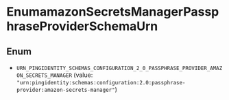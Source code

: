 

# EnumamazonSecretsManagerPassphraseProviderSchemaUrn

## Enum


* `URN_PINGIDENTITY_SCHEMAS_CONFIGURATION_2_0_PASSPHRASE_PROVIDER_AMAZON_SECRETS_MANAGER` (value: `"urn:pingidentity:schemas:configuration:2.0:passphrase-provider:amazon-secrets-manager"`)



